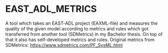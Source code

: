 # EAST_ADL_METRICS

A tool which takes an EAST-ADL project (EAXML-file) and measures the quality of the given model according to metrics and rules which got transferred from another tool (SDMetrics) in my Bachelor thesis.
On top of that it also has self-developed metrics and rules.
Original metrics from SDMetrics: https://www.sdmetrics.com/PF_SysML.html
